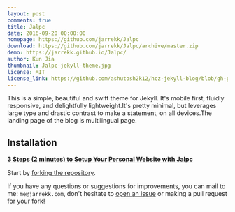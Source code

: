 ```yaml
---
layout: post
comments: true
title: Jalpc
date: 2016-09-20 00:00:00
homepage: https://github.com/jarrekk/Jalpc
download: https://github.com/jarrekk/Jalpc/archive/master.zip
demo: https://jarrekk.github.io/Jalpc/
author: Kun Jia
thumbnail: Jalpc-jekyll-theme.jpg
license: MIT
license_link: https://github.com/ashutosh2k12/hcz-jekyll-blog/blob/gh-pages/LICENSE
---
```


This is a simple, beautiful and swift theme for Jekyll. It's mobile first, fluidly responsive, and delightfully lightweight.It's pretty minimal, but leverages large type and drastic contrast to make a statement, on all devices.The landing page of the blog is multilingual page.

## Installation

**[3 Steps (2 minutes) to Setup Your Personal Website with Jalpc](https://jarrekk.github.io/Jalpc/html/2017/01/31/3-steps-to-setup-website-with-Jalpc.html)**

Start by [forking the repository](https://github.com/jarrekk/Jalpc).

If you have any questions or suggestions for improvements, you can mail to me: `me@jarrekk.com`, don't hesitate to [open an issue](https://github.com/jarrekk/Jalpc/issues) or making a pull request for your fork!
